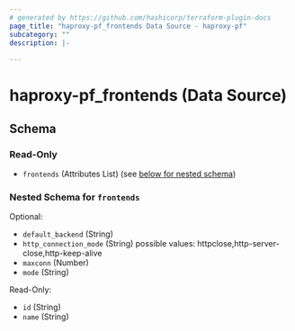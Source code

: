 ```yaml
---
# generated by https://github.com/hashicorp/terraform-plugin-docs
page_title: "haproxy-pf_frontends Data Source - haproxy-pf"
subcategory: ""
description: |-
  
---
```


# haproxy-pf_frontends (Data Source)





<!-- schema generated by tfplugindocs -->
## Schema

### Read-Only

- `frontends` (Attributes List) (see [below for nested schema](#nestedatt--frontends))

<a id="nestedatt--frontends"></a>
### Nested Schema for `frontends`

Optional:

- `default_backend` (String)
- `http_connection_mode` (String) possible values: httpclose,http-server-close,http-keep-alive
- `maxconn` (Number)
- `mode` (String)

Read-Only:

- `id` (String)
- `name` (String)


